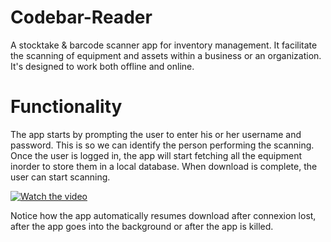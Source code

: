 # Codebar-Reader
A stocktake & barcode scanner app for inventory management. It facilitate the scanning of equipment and assets within a business or an organization. It's designed to work both offline and online.

# Functionality
The app starts by prompting the user to enter his or her username and password. This is so we can identify the person performing the scanning. Once the user is logged in, the app will start fetching all the equipment inorder to store them in a local database. When download is complete, the user can start scanning.

[![Watch the video](https://i.imgur.com/WGWykga.png)](https://streamable.com/w4h4e)

Notice how the app automatically resumes download after connexion lost, after the app goes into the background or after the app is killed.
